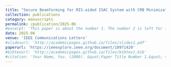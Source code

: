 ```yaml
---
title: "Secure Beamforming for RIS-aided ISAC System with CRB Minimization"
collection: publications
category: manuscripts
permalink: /publication/2025-06
#excerpt: 'This paper is about the number 1. The number 2 is left for future work.'
date: 2025-06
venue: 'IEEE Communications Letters'
#slidesurl: 'http://academicpages.github.io/files/slides1.pdf'
paperurl: 'https://ieeexplore.ieee.org/document/10971420'
#bibtexurl: 'http://academicpages.github.io/files/bibtex1.bib'
#citation: 'Your Name, You. (2009). &quot;Paper Title Number 1.&quot; <i>Journal 1</i>. 1(1).'
---
```


